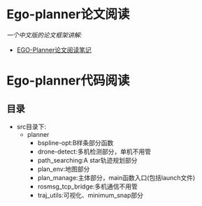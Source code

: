 # Ego-planner论文阅读
*一个中文版的论文框架讲解:*
- [EGO-Planner论文阅读笔记](https://zhuanlan.zhihu.com/p/366372048?utm_id=0)

# Ego-planner代码阅读

## 目录
- src目录下:
  - planner
    - bspline-opt:B样条部分函数
    - drone-detect:多机检测部分，单机不用管 
    - path_searching:A star轨迹规划部分
    - plan_env:地图部分
    - plan_manage:主体部分，main函数入口(包括launch文件)
    - rosmsg_tcp_bridge:多机通信不用管
    - traj_utils:可视化、minimum_snap部分